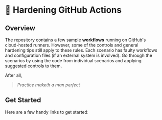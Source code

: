 # 👋 Hardening GitHub Actions

## Overview

The repository contains a few sample **workflows** running on GitHub's cloud-hosted runners. However, some of the controls and general hardening tips still apply to these rules. Each scenario has faulty workflows and configuration files (if an external system is involved). Go through the scenarios by using the code from individual scenarios and applying suggested controls to them.&#x20;

After all,

> _Practice maketh a man perfect_

## Get Started

Here are a few handy links to get started:
